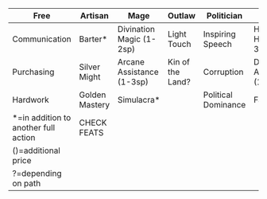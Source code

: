 | Free                                 | Artisan        | Mage                      | Outlaw           | Politician          | Priest                    | Ranger             | Scholar             | Warrior      |
| ------------------------------------ | -------------- | ------------------------- | ---------------- | ------------------- | ------------------------- | ------------------ | ------------------- | ------------ |
| Communication                        | Barter*        | Divination Magic (1-2sp)  | Light Touch      | Inspiring Speech    | Healing Hands (1-3fp)     | Dominance of Paths | Ways of Wisdom      | Ways of War? |
| Purchasing                           | Silver Might   | Arcane Assistance (1-3sp) | Kin of the Land? | Corruption          | Divine Assistance (1-3fp) |                    |                     |              |
| Hardwork                             | Golden Mastery | Simulacra*                |                  | Political Dominance | Fanatacism                |                    |                     |              |
| *=in addition to another full action | CHECK FEATS
| ()=additional price |              |
| ?=depending on path                  |                |                           |                  |                     |                           |                    |                     |              |
